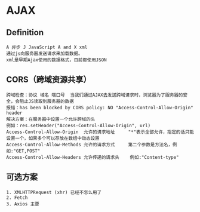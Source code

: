 # AJAX

## Definition

    A 异步 J JavaScript A and X xml
    通过js向服务器发送请求来加载数据。
    xml是早期Ajax使用的数据格式，目前都使用JSON

## CORS（跨域资源共享）

    跨域检查：协议 域名 端口号  当我们通过AJAX去发送跨域请求时，浏览器为了服务器的安全，会阻止JS读取到服务器的数据
    报错：has been blocked by CORS policy: NO "Access-Control-Allow-Origin" header
    解决方案：在服务器中设置一个允许跨域的头
    例如：res.setHeader("Access-Control-Allow-Origin", url)
    Access-Control-Allow-Origin  允许的请求地址     "*"表示全部允许，指定的话只能设置一个，如果多个可以存放在数组中动态设置
    Access-Control-Allow-Methods 允许的请求方式     第二个参数是方法名，例如:"GET,POST"
    Access-Control-Allow-Headers 允许传递的请求头    例如:"Content-type"

## 可选方案

    1. XMLHTTPRequest (xhr) 已经不怎么用了
    2. Fetch
    3. Axios 主要
